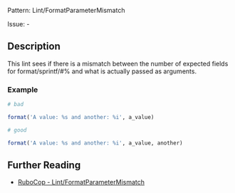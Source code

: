 Pattern: Lint/FormatParameterMismatch

Issue: -

## Description

This lint sees if there is a mismatch between the number of
expected fields for format/sprintf/#% and what is actually
passed as arguments.

### Example

```ruby
# bad

format('A value: %s and another: %i', a_value)
```
```ruby
# good

format('A value: %s and another: %i', a_value, another)
```

## Further Reading

* [RuboCop - Lint/FormatParameterMismatch](https://rubocop.readthedocs.io/en/latest/cops_lint/#lintformatparametermismatch)
